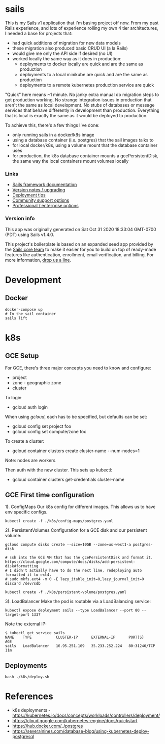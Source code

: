# sails

This is my [Sails v1](https://sailsjs.com) application that I'm basing project off now. From my past Rails experience, and lots of experience rolling my own 4 tier architectures, I needed a base for projects that:
* had quick additions of migration for new data models
* these migration also produced basic CRUD UI (a la Rails)
* would give me only the API side if desired (no UI)
* worked locally the same way as it does in production:
    * deployments to docker locally are quick and are the same as production
    * deployments to a local minikube are quick and are the same as production
    * deployments to a remote kubernetes production service are quick

"Quick" here means ~1 minute. No janky extra manual db migration steps to get production working.
No strange integration issues in production that aren't the same as local development.
No stubs of databases or message services that behave differently in development than production.
Everything that is local is exactly the same as it would be deployed to production.

To achieve this, there's a few things I've done:
* only running sails in a docker/k8s image
* using a database container (i.e. postgres) that the sail images talks to
* for local docker/k8s, using a volume mount that the database container uses
* for production, the k8s database container mounts a gcePersistentDisk, the same way the local containers mount volumes locally


### Links

+ [Sails framework documentation](https://sailsjs.com/get-started)
+ [Version notes / upgrading](https://sailsjs.com/documentation/upgrading)
+ [Deployment tips](https://sailsjs.com/documentation/concepts/deployment)
+ [Community support options](https://sailsjs.com/support)
+ [Professional / enterprise options](https://sailsjs.com/enterprise)


### Version info

This app was originally generated on Sat Oct 31 2020 18:33:04 GMT-0700 (PDT) using Sails v1.4.0.

This project's boilerplate is based on an expanded seed app provided by the [Sails core team](https://sailsjs.com/about) to make it easier for you to build on top of ready-made features like authentication, enrollment, email verification, and billing.  For more information, [drop us a line](https://sailsjs.com/support).

# Development
## Docker

    docker-compose up
    # In the sail container
    sails lift

# k8s
## GCE Setup
For GCE, there's three major concepts you need to know and configure:
* project
* zone - geographic zone
* cluster

To login:
* gcloud auth login

When using *gcloud*, each has to be specified, but defaults can be set:
* gcloud config set project foo
* gcloud config set compute/zone foo

To create a cluster:
* gcloud container clusters create cluster-name --num-nodes=1

Note: nodes are workers.

Then auth with the new cluster. This sets up kubectl:
* gcloud container clusters get-credentials cluster-name

## GCE First time configuration
1). ConfigMaps
Our k8s config for different images. This allows us to have env specific configs.

    kubectl create -f ./k8s/config-maps/postgres.yaml

2). PersistentVolumes
Configuration for a GCE disk and our persistent volume:

    gcloud compute disks create --size=10GB --zone=us-west1-a postgres-disk
    
    # ssh into the GCE VM that has the gcePersistentDisk and format it. https://cloud.google.com/compute/docs/disks/add-persistent-disk#formatting
    # I didn't actually have to do the next line, redeploying auto formatted it to ext4.
    # sudo mkfs.ext4 -m 0 -E lazy_itable_init=0,lazy_journal_init=0 discard /dev/sdb

    kubectl create -f ./k8s/persistent-volume/postgres.yaml

3). LoadBalancer
Make the pod is routable via a LoadBalancing service:

    kubectl expose deployment sails --type LoadBalancer --port 80 --target-port 1337

Note the external IP:

    $ kubectl get service sails
    NAME    TYPE           CLUSTER-IP      EXTERNAL-IP      PORT(S)        AGE
    sails   LoadBalancer   10.95.251.109   35.233.252.224   80:31246/TCP   11m

## Deployments

    bash ./k8s/deploy.sh

# References
* k8s deployments - https://kubernetes.io/docs/concepts/workloads/controllers/deployment/
* https://cloud.google.com/kubernetes-engine/docs/quickstart
* https://hub.docker.com/_/postgres
* https://severalnines.com/database-blog/using-kubernetes-deploy-postgresql
